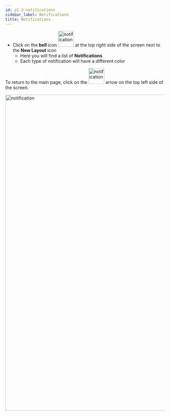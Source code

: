 ```yaml
---
id: p1-3-notifications
sidebar_label: Notifications
title: Notifications
---
```

- Click on the **bell** icon <img src="/assets/notification.png"  width="50px" alt="notification"/> at the top right side of the screen next to the **New Layout** icon
  - Here you will find a list of **Notifications**
  - Each type of notification will have a different color

To return to the main page, click on the <img src="/0.5.5/back_arrow.png"  width="50px" alt="notification"/> arrow on the top left side of the screen.

<img src="/0.8.1/en_notifications.png"  width="1000px" alt="notification" />


